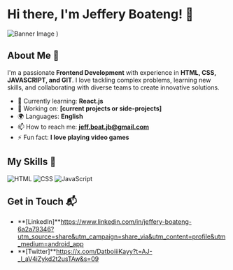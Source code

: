 # Hi there, I'm Jeffery Boateng! 👋

![Banner Image](https://encrypted-tbn0.gstatic.com/images?q=tbn:ANd9GcSqiNpRo0_11OqgVAOprcdqnvoxUv_RminHAA&s)
)

## About Me 🚀

I'm a passionate **Frontend Development** with experience in **HTML, CSS, JAVASCRIPT, and GIT**. I love tackling complex problems, learning new skills, and collaborating with diverse teams to create innovative solutions.

- 🌱 Currently learning: **React.js**
- 🔭 Working on: **[current projects or side-projects]**
- 🌍 Languages: **English**
- 📫 How to reach me: **jeff.boat.jb@gmail.com**
- ⚡ Fun fact: **I love playing video games**

## My Skills 🧠

![HTML](https://img.shields.io/badge/-HTML-E34F26?style=flat-square&logo=html5&logoColor=white)
![CSS](https://img.shields.io/badge/-CSS-1572B6?style=flat-square&logo=css3&logoColor=white)
![JavaScript](https://img.shields.io/badge/-JavaScript-F7DF1E?style=flat-square&logo=javascript&logoColor=black)


## Get in Touch 📬

- **[LinkedIn]**https://www.linkedin.com/in/jeffery-boateng-6a2a79346?utm_source=share&utm_campaign=share_via&utm_content=profile&utm_medium=android_app
- **[Twitter]**https://x.com/DatboiiiKayy?t=AJ-_l_aV4iZykd2t2usTAw&s=09


